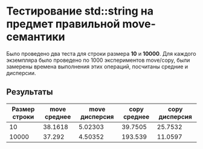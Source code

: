 # Тестирование std::string на предмет правильной move-семантики

Было проведено два теста для строки размера **10** и **10000**.
Для каждого экземпляра было проведено по 1000 экспериментов move/copy,
были замерены времена выполнения этих операций, посчитаны средние и дисперсии.

## Результаты

| Размер строки | move среднее | move дисперсия | copy среднее | copy дисперсия |
|---------------|--------------|----------------|--------------|----------------|
| 10            | 38.1618      | 5.02303        | 39.7505      | 25.7532        |
| 10000         | 37.292       | 4.50352        | 193.539      | 11.0597        |